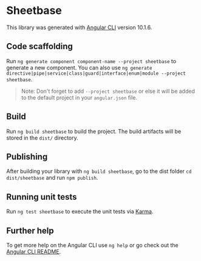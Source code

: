 # Sheetbase

This library was generated with [Angular CLI](https://github.com/angular/angular-cli) version 10.1.6.

## Code scaffolding

Run `ng generate component component-name --project sheetbase` to generate a new component. You can also use `ng generate directive|pipe|service|class|guard|interface|enum|module --project sheetbase`.
> Note: Don't forget to add `--project sheetbase` or else it will be added to the default project in your `angular.json` file. 

## Build

Run `ng build sheetbase` to build the project. The build artifacts will be stored in the `dist/` directory.

## Publishing

After building your library with `ng build sheetbase`, go to the dist folder `cd dist/sheetbase` and run `npm publish`.

## Running unit tests

Run `ng test sheetbase` to execute the unit tests via [Karma](https://karma-runner.github.io).

## Further help

To get more help on the Angular CLI use `ng help` or go check out the [Angular CLI README](https://github.com/angular/angular-cli/blob/master/README.md).
